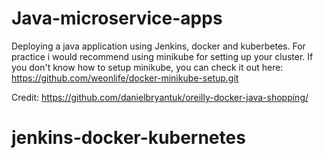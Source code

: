 # Java-microservice-apps
Deploying a java application using Jenkins, docker and kuberbetes. For practice i would recommend using minikube for setting up your cluster.
If you don't know how to setup minikube, you can check it out here: https://github.com/weonlife/docker-minikube-setup.git 

Credit: https://github.com/danielbryantuk/oreilly-docker-java-shopping/
# jenkins-docker-kubernetes
